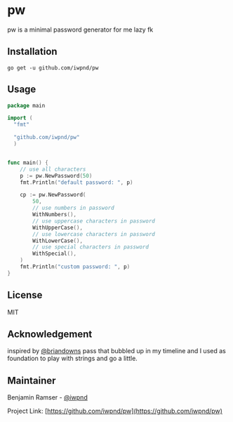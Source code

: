 # pw

pw is a minimal password generator for me lazy fk

## Installation

```
go get -u github.com/iwpnd/pw
```

## Usage

```go
package main

import (
  "fmt"

  "github.com/iwpnd/pw"
  )


func main() {
    // use all characters
    p := pw.NewPassword(50)
    fmt.Println("default password: ", p)

    cp := pw.NewPassword(
        50,
        // use numbers in password
        WithNumbers(),
        // use uppercase characters in password
        WithUpperCase(),
        // use lowercase characters in password
        WithLowerCase(),
        // use special characters in password
        WithSpecial(),
    )
    fmt.Println("custom password: ", p)
}
```

## License

MIT

## Acknowledgement

inspired by [@briandowns](https://github.com/briandowns) pass that bubbled up in my timeline and I used as foundation to play with strings and go a little.

## Maintainer

Benjamin Ramser - [@iwpnd](https://github.com/iwpnd)

Project Link: [https://github.com/iwpnd/pw](https://github.com/iwpnd/pw)
